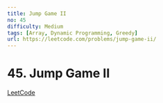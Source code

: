 ```yaml
---
title: Jump Game II
no: 45
difficulty: Medium
tags: [Array, Dynamic Programming, Greedy]
url: https://leetcode.com/problems/jump-game-ii/
---
```


# 45. Jump Game II

[LeetCode](https://leetcode.com/problems/jump-game-ii/)

